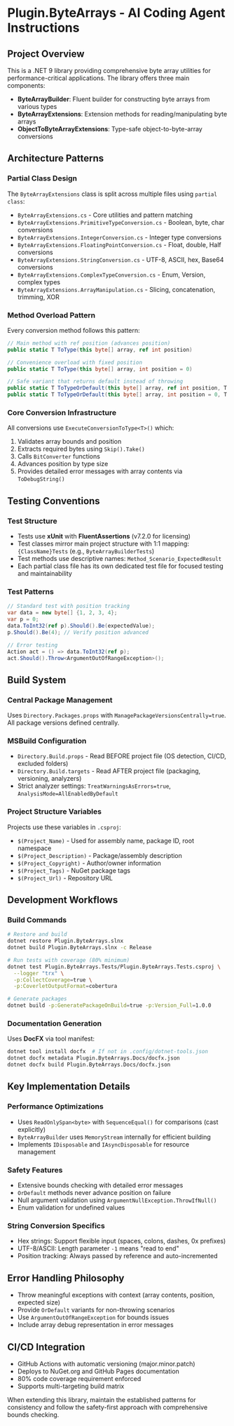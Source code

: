 # Plugin.ByteArrays - AI Coding Agent Instructions

## Project Overview
This is a .NET 9 library providing comprehensive byte array utilities for performance-critical applications. The library offers three main components:
- **ByteArrayBuilder**: Fluent builder for constructing byte arrays from various types
- **ByteArrayExtensions**: Extension methods for reading/manipulating byte arrays
- **ObjectToByteArrayExtensions**: Type-safe object-to-byte-array conversions

## Architecture Patterns

### Partial Class Design
The `ByteArrayExtensions` class is split across multiple files using `partial class`:
- `ByteArrayExtensions.cs` - Core utilities and pattern matching
- `ByteArrayExtensions.PrimitiveTypeConversion.cs` - Boolean, byte, char conversions
- `ByteArrayExtensions.IntegerConversion.cs` - Integer type conversions
- `ByteArrayExtensions.FloatingPointConversion.cs` - Float, double, Half conversions
- `ByteArrayExtensions.StringConversion.cs` - UTF-8, ASCII, hex, Base64 conversions
- `ByteArrayExtensions.ComplexTypeConversion.cs` - Enum, Version, complex types
- `ByteArrayExtensions.ArrayManipulation.cs` - Slicing, concatenation, trimming, XOR

### Method Overload Pattern
Every conversion method follows this pattern:
```csharp
// Main method with ref position (advances position)
public static T ToType(this byte[] array, ref int position)

// Convenience overload with fixed position
public static T ToType(this byte[] array, int position = 0)

// Safe variant that returns default instead of throwing
public static T ToTypeOrDefault(this byte[] array, ref int position, T defaultValue = default)
public static T ToTypeOrDefault(this byte[] array, int position = 0, T defaultValue = default)
```

### Core Conversion Infrastructure
All conversions use `ExecuteConversionToType<T>()` which:
1. Validates array bounds and position
2. Extracts required bytes using `Skip().Take()`
3. Calls `BitConverter` functions
4. Advances position by type size
5. Provides detailed error messages with array contents via `ToDebugString()`

## Testing Conventions

### Test Structure
- Tests use **xUnit** with **FluentAssertions** (v7.2.0 for licensing)
- Test classes mirror main project structure with 1:1 mapping: `{ClassName}Tests` (e.g., `ByteArrayBuilderTests`)
- Test methods use descriptive names: `Method_Scenario_ExpectedResult`
- Each partial class file has its own dedicated test file for focused testing and maintainability

### Test Patterns
```csharp
// Standard test with position tracking
var data = new byte[] {1, 2, 3, 4};
var p = 0;
data.ToInt32(ref p).Should().Be(expectedValue);
p.Should().Be(4); // Verify position advanced

// Error testing
Action act = () => data.ToInt32(ref p);
act.Should().Throw<ArgumentOutOfRangeException>();
```

## Build System

### Central Package Management
Uses `Directory.Packages.props` with `ManagePackageVersionsCentrally=true`. All package versions defined centrally.

### MSBuild Configuration
- `Directory.Build.props` - Read BEFORE project file (OS detection, CI/CD, excluded folders)
- `Directory.Build.targets` - Read AFTER project file (packaging, versioning, analyzers)
- Strict analyzer settings: `TreatWarningsAsErrors=true`, `AnalysisMode=AllEnabledByDefault`

### Project Structure Variables
Projects use these variables in `.csproj`:
- `$(Project_Name)` - Used for assembly name, package ID, root namespace
- `$(Project_Description)` - Package/assembly description
- `$(Project_Copyright)` - Author/owner information
- `$(Project_Tags)` - NuGet package tags
- `$(Project_Url)` - Repository URL

## Development Workflows

### Build Commands
```bash
# Restore and build
dotnet restore Plugin.ByteArrays.slnx
dotnet build Plugin.ByteArrays.slnx -c Release

# Run tests with coverage (80% minimum)
dotnet test Plugin.ByteArrays.Tests/Plugin.ByteArrays.Tests.csproj \
  --logger "trx" \
  -p:CollectCoverage=true \
  -p:CoverletOutputFormat=cobertura

# Generate packages
dotnet build -p:GeneratePackageOnBuild=true -p:Version_Full=1.0.0
```

### Documentation Generation
Uses **DocFX** via tool manifest:
```bash
dotnet tool install docfx  # If not in .config/dotnet-tools.json
dotnet docfx metadata Plugin.ByteArrays.Docs/docfx.json
dotnet docfx build Plugin.ByteArrays.Docs/docfx.json
```

## Key Implementation Details

### Performance Optimizations
- Uses `ReadOnlySpan<byte>` with `SequenceEqual()` for comparisons (cast explicitly)
- `ByteArrayBuilder` uses `MemoryStream` internally for efficient building
- Implements `IDisposable` and `IAsyncDisposable` for resource management

### Safety Features
- Extensive bounds checking with detailed error messages
- `OrDefault` methods never advance position on failure
- Null argument validation using `ArgumentNullException.ThrowIfNull()`
- Enum validation for undefined values

### String Conversion Specifics
- Hex strings: Support flexible input (spaces, colons, dashes, 0x prefixes)
- UTF-8/ASCII: Length parameter `-1` means "read to end"
- Position tracking: Always passed by reference and auto-incremented

## Error Handling Philosophy
- Throw meaningful exceptions with context (array contents, position, expected size)
- Provide `OrDefault` variants for non-throwing scenarios
- Use `ArgumentOutOfRangeException` for bounds issues
- Include array debug representation in error messages

## CI/CD Integration
- GitHub Actions with automatic versioning (major.minor.patch)
- Deploys to NuGet.org and GitHub Pages documentation
- 80% code coverage requirement enforced
- Supports multi-targeting build matrix

When extending this library, maintain the established patterns for consistency and follow the safety-first approach with comprehensive bounds checking.
